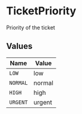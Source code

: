 # TicketPriority

Priority of the ticket


## Values

| Name     | Value    |
| -------- | -------- |
| `LOW`    | low      |
| `NORMAL` | normal   |
| `HIGH`   | high     |
| `URGENT` | urgent   |